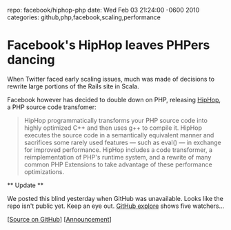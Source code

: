 repo: facebook/hiphop-php
date: Wed Feb 03 21:24:00 -0600 2010
categories: github,php,facebook,scaling,performance

#  Facebook's HipHop leaves PHPers dancing

When Twitter faced early scaling issues, much was made of decisions to rewrite large portions of the Rails site in Scala. 

Facebook however has decided to double down on PHP, releasing [HipHop](http://github.com/facebook/hiphop-php), a PHP source code transfomer:

> HipHop programmatically transforms your PHP source code into highly optimized C++ and then uses g++ to compile it. HipHop executes the source code in a semantically equivalent manner and sacrifices some rarely used features — such as eval() — in exchange for improved performance. HipHop includes a code transformer, a reimplementation of PHP's runtime system, and a rewrite of many common PHP Extensions to take advantage of these performance optimizations.

** Update **

We posted this blind yesterday when GitHub was unavailable. Looks like the repo isn't public yet. Keep an eye out. [GitHub explore](http://github.com/explore) shows five watchers...


[[Source on GitHub](http://github.com/facebook/hiphop-php)] [[Announcement](http://developers.facebook.com/news.php?blog=1&story=358)]
